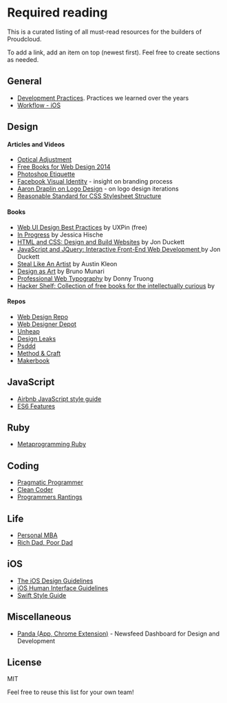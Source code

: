 # Required reading

This is a curated listing of all must-read resources for the builders of Proudcloud.

To add a link, add an item on top (newest first). Feel free to create sections as needed.

## General

- [Development Practices](https://github.com/proudcloud/awesome/blob/master/PRACTICES.md). Practices we learned over the years
- [Workflow - iOS](https://github.com/proudcloud/awesome/blob/master/WORKFLOW-iOS.md)

## Design

#### Articles and Videos

- [Optical Adjustment](https://medium.com/@lukejonesme/optical-adjustment-b55492a1165c)
- [Free Books for Web Design 2014](http://speckyboy.com/2015/01/12/free-web-design-ebooks-2014/)
- [Photoshop Etiquette](http://www.photoshopetiquette.com/)
- [Facebook Visual Identity](http://officeofbenbarry.com/see/facebook-visual-identity) - insight on branding process
- [Aaron Draplin on Logo Design](https://vimeo.com/113751583) - on logo design iterations
- [Reasonable Standard for CSS Stylesheet Structure](https://github.com/rstacruz/rscss)

#### Books

- [Web UI Design Best Practices](http://www.uxpin.com/web-ui-design-best-practices.html) by UXPin (free)
- [In Progress](http://www.amazon.com/Progress-Lettering-Artists-Sketchbook-Process-ebook/dp/B00WYJCIB4/ref=sr_1_1?s=books&ie=UTF8&qid=1431501090&sr=1-1&keywords=in+progress+jessica+hische) by Jessica Hische
- [HTML and CSS: Design and Build Websites](http://www.htmlandcssbook.com/) by Jon Duckett
- [JavaScript and JQuery: Interactive Front-End Web Development ](http://javascriptbook.com/) by Jon Duckett
- [Steal Like An Artist](http://austinkleon.com/steal/) by Austin Kleon
- [Design as Art](http://www.amazon.com/Design-as-Art-Bruno-Munari/dp/0141035811) by Bruno Munari
- [Professional Web Typography](https://prowebtype.com) by Donny Truong
- [Hacker Shelf: Collection of free books for the intellectually curious](http://hackershelf.com/browse/?popular=1) by 

#### Repos
- [Web Design Repo](http://www.webdesignrepo.com/)
- [Web Designer Depot](http://www.webdesignerdepot.com/)
- [Unheap](http://www.unheap.com/)
- [Design Leaks](http://designleaks.net/)
- [Psddd](http://psddd.co/)
- [Method & Craft](http://methodandcraft.com/)
- [Makerbook](http://makerbook.net/)

## JavaScript

- [Airbnb JavaScript style guide](https://github.com/airbnb/javascript)
- [ES6 Features](git.io/es6features)

## Ruby

- [Metaprogramming Ruby](https://pragprog.com/book/ppmetr/metaprogramming-ruby)

## Coding
- [Pragmatic Programmer](http://www.amazon.com/Pragmatic-Programmer-Journeyman-Master/dp/020161622X)
- [Clean Coder](http://www.amazon.com/The-Clean-Coder-Professional-Programmers/dp/0137081073)
- [Programmers Rantings](http://www.amazon.com/Programmers-Rantings-Programming-Language-Religions-Philosophies-ebook/dp/B00AGXSIXW)

## Life
- [Personal MBA](http://www.amazon.com/Personal-MBA-Master-Art-Business/dp/1591845572/)
- [Rich Dad, Poor Dad](http://www.amazon.com/Rich-Dad-Poor-Teach-Middle/dp/1612680011/)

## iOS

- [The iOS Design Guidelines](http://iosdesign.ivomynttinen.com/)
- [iOS Human Interface Guidelines](https://developer.apple.com/library/ios/documentation/UserExperience/Conceptual/MobileHIG/)
- [Swift Style Guide](https://github.com/raywenderlich/swift-style-guide)

## Miscellaneous

- [Panda (App, Chrome Extension)](https://usepanda.com/) - Newsfeed Dashboard for Design and Development

## License

MIT

Feel free to reuse this list for your own team!

